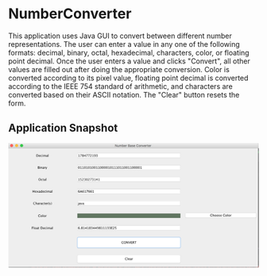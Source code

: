# NumberConverter

This application uses Java GUI to convert between different number representations. 
The user can enter a value in any one of the following formats: decimal, binary, octal, hexadecimal, characters, color, or floating point decimal. 
Once the user enters a value and clicks "Convert", all other values are filled out after doing the appropriate conversion. 
Color is converted according to its pixel value, floating point decimal is converted according to the IEEE 754 standard of arithmetic, and 
characters are converted based on their ASCII notation. 
The "Clear" button resets the form. 

## Application Snapshot

![Alt text](Snapshot.png)


